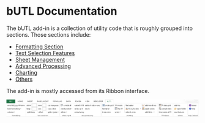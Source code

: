 # bUTL Documentation

The bUTL add-in is a collection of utility code that is roughly grouped into sections.  Those sections include:

* [Formatting Section](./Formatting.md)
* [Text Selection Features](./Text%20Selection.md)
* [Sheet Management](./Sheet%20Management.md)
* [Advanced Processing](./Advanced%20Processing.md)
* [Charting](./Charting.md)
* [Others](./Others.md)

The add-in is mostly accessed from its Ribbon interface.

![bUTL](./images/bUTL%20overall.png)
